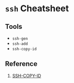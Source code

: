 
# `ssh` Cheatsheet

## Tools

* `ssh-gen`
* `ssh-add`
* `ssh-copy-id`

## Reference

1. [SSH-COPY-ID](https://www.ssh.com/ssh/copy-id)
